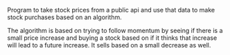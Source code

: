 Program to take stock prices from a public api and use that data to make stock purchases based on an algorithm.

The algorithm is based on trying to follow momentum by seeing if there is a small price increase and buying a stock based on if it thinks that increase will lead to a future increase.
It sells based on a small decrease as well.
